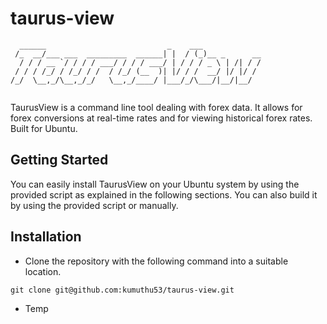 # taurus-view

```
  ______                           _    ___             
 /_  __/___ ___  _________  ______| |  / (_)__ _      __
  / / / __ `/ / / / ___/ / / / ___/ | / / / _ \ | /| / /
 / / / /_/ / /_/ / /  / /_/ (__  )| |/ / /  __/ |/ |/ / 
/_/  \__,_/\__,_/_/   \__,_/____/ |___/_/\___/|__/|__/  
                                                        
```

TaurusView is a command line tool dealing with forex data. It allows for forex conversions at real-time rates and for viewing historical forex rates. Built for Ubuntu.

## Getting Started

You can easily install TaurusView on your Ubuntu system by using the provided script as explained in the following sections. You can also build it by using the provided script or manually. 

## Installation

* Clone the repository with the following command into a suitable location.

```
git clone git@github.com:kumuthu53/taurus-view.git
```

* Temp